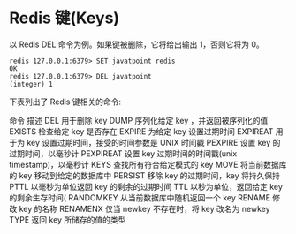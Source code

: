 # Redis 键(Keys)

以 Redis DEL 命令为例。如果键被删除，它将给出输出 1，否则它将为 0。
```text
redis 127.0.0.1:6379> SET javatpoint redis   
OK   
redis 127.0.0.1:6379> DEL javatpoint  
(integer) 1 
```


下表列出了 Redis 键相关的命令:

命令	    描述
DEL	        用于删除 key
DUMP	    序列化给定 key ，并返回被序列化的值
EXISTS	    检查给定 key 是否存在
EXPIRE	    为给定 key 设置过期时间
EXPIREAT	用于为 key 设置过期时间，接受的时间参数是 UNIX 时间戳
PEXPIRE	    设置 key 的过期时间，以毫秒计
PEXPIREAT	设置 key 过期时间的时间戳(unix timestamp)，以毫秒计
KEYS	    查找所有符合给定模式的 key
MOVE	    将当前数据库的 key 移动到给定的数据库中
PERSIST	    移除 key 的过期时间，key 将持久保持
PTTL	    以毫秒为单位返回 key 的剩余的过期时间
TTL	        以秒为单位，返回给定 key 的剩余生存时间(
RANDOMKEY	从当前数据库中随机返回一个 key
RENAME	    修改 key 的名称
RENAMENX	仅当 newkey 不存在时，将 key 改名为 newkey
TYPE	    返回 key 所储存的值的类型